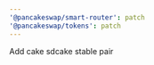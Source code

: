```yaml
---
'@pancakeswap/smart-router': patch
'@pancakeswap/tokens': patch
---
```


Add cake sdcake stable pair
